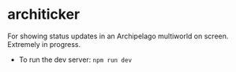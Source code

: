 # architicker

For showing status updates in an Archipelago multiworld on screen. Extremely in progress.

- To run the dev server: `npm run dev`
